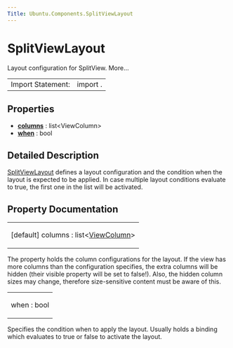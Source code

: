 ```yaml
---
Title: Ubuntu.Components.SplitViewLayout
---
```

        
SplitViewLayout
===============

<span class="subtitle"></span>
Layout configuration for SplitView. More...

|                   |          |
|-------------------|----------|
| Import Statement: | import . |

<span id="properties"></span>
Properties
----------

-   ****[columns](#columns-prop)**** : list&lt;ViewColumn&gt;
-   ****[when](#when-prop)**** : bool

<span id="details"></span>
Detailed Description
--------------------

[SplitViewLayout](index.html) defines a layout configuration and the condition when the layout is expected to be applied. In case multiple layout conditions evaluate to true, the first one in the list will be activated.

Property Documentation
----------------------

<table>
<colgroup>
<col width="100%" />
</colgroup>
<tbody>
<tr class="odd">
<td><p><span id="columns-prop"></span><span class="qmldefault">[default] </span><span class="name">columns</span> : <span class="type">list</span>&lt;<span class="type"><a href="Ubuntu.Components.ViewColumn.md">ViewColumn</a></span>&gt;</p></td>
</tr>
</tbody>
</table>

The property holds the column configurations for the layout. If the view has more columns than the configuration specifies, the extra columns will be hidden (their visible property will be set to false!). Also, the hidden column sizes may change, therefore size-sensitive content must be aware of this.

<table>
<colgroup>
<col width="100%" />
</colgroup>
<tbody>
<tr class="odd">
<td><p><span id="when-prop"></span><span class="name">when</span> : <span class="type">bool</span></p></td>
</tr>
</tbody>
</table>

Specifies the condition when to apply the layout. Usually holds a binding which evaluates to true or false to activate the layout.

